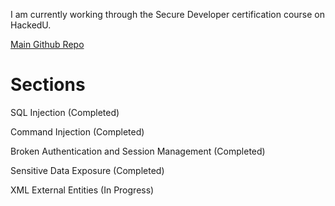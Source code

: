 I am currently working through the Secure Developer certification course on HackedU. 

[Main Github Repo](https://github.com/MasqueradeOfSilence/hackedu_security)

# Sections

SQL Injection (Completed)

Command Injection (Completed)

Broken Authentication and Session Management (Completed)

Sensitive Data Exposure (Completed)

XML External Entities (In Progress) 

